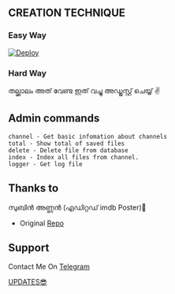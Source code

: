 ## CREATION TECHNIQUE

### Easy Way
[![Deploy](https://www.herokucdn.com/deploy/button.svg)](https://heroku.com/deploy?template=https://github.com/Sreejithmadmax/imdbwithcaption)
### Hard Way
തല്ക്കാലം അത് വേണ്ട ഇത്‌ വച്ചു അഡ്ജസ്റ്റ് ചെയ്യ് ✌️

## Admin commands
```
channel - Get basic infomation about channels
total - Show total of saved files
delete - Delete file from database
index - Index all files from channel.
logger - Get log file
```
## Thanks to
സുബിൻ അണ്ണൻ (എഡിറ്റഡ് imdb Poster)🤩
* Original [Repo](https://github.com/Mahesh0253/Media-Search-bot)


## Support
Contact Me On [Telegram](https://t.me/Myfreak123)

[UPDATES😎](https://t.me/joinchat/GRyjgnhqIdtmNjI9)
